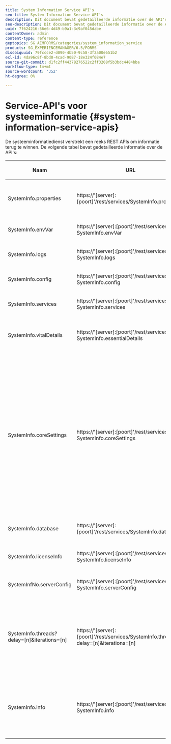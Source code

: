 ```yaml
---
title: System Information Service API's
seo-title: System Information Service API's
description: Dit document bevat gedetailleerde informatie over de API's die worden geleverd door de systeeminformatiedienst.
seo-description: Dit document bevat gedetailleerde informatie over de API's die worden geleverd door de systeeminformatiedienst.
uuid: 7f624216-56e6-4d49-b9a1-3c9af045dabe
contentOwner: admin
content-type: reference
geptopics: SG_AEMFORMS/categories/system_information_service
products: SG_EXPERIENCEMANAGER/6.5/FORMS
discoiquuid: 79fccce2-d090-4b50-9c58-3f2a00e651b2
exl-id: 4da96c8f-8bd0-4cad-9087-18e324f084e7
source-git-commit: d1fc2ff44378276522c2ff3208f5b3bdc4484bba
workflow-type: tm+mt
source-wordcount: '352'
ht-degree: 0%

---
```


# Service-API&#39;s voor systeeminformatie {#system-information-service-apis}

De systeeminformatiedienst verstrekt een reeks REST APIs om informatie terug te winnen. De volgende tabel bevat gedetailleerde informatie over de API&#39;s:

<table>
 <thead>
  <tr>
   <th><p>Naam</p></th>
   <th><p>URL</p></th>
   <th><p>Beschrijving</p></th>
  </tr>
 </thead>
 <tbody>
  <tr>
   <td><p>SystemInfo.properties</p></td>
   <td><p>https://'[server]:[poort]'/rest/services/SystemInfo.properties'</p></td>
   <td><p>Deze API is een omslag voor <a href="https://docs.oracle.com/javase/6/docs/api/java/lang/System.html#getProperties()">system.getProperties</a> Java API. De configuratie van de huidige werkomgeving wordt opgehaald. </p></td>
  </tr>
  <tr>
   <td><p>SystemInfo.envVar</p></td>
   <td><p>https://'[server]:[poort]'/rest/services/ SystemInfo.envVar</p></td>
   <td><p>Hiermee worden alle omgevingsvariabelen van het hostbesturingssysteem opgehaald. </p></td>
  </tr>
  <tr>
   <td><p>SystemInfo.logs</p></td>
   <td><p>https://'[server]:[poort]'/rest/services/ SystemInfo.logs</p></td>
   <td><p>Downloadt een ZIP-bestand dat de logboeken van de toepassingsserver bevat. </p></td>
  </tr>
  <tr>
   <td><p>SystemInfo.config</p></td>
   <td><p>https://'[server]:[poort]'/rest/services/ SystemInfo.config</p></td>
   <td><p>Hiermee wordt alle inhoud van het bestand config.xml opgehaald. </p></td>
  </tr>
  <tr>
   <td><p>SystemInfo.services</p></td>
   <td><p>https://'[server]:[poort]'/rest/services/ SystemInfo.services</p></td>
   <td><p>Haalt status- en configuratieparameters van AEM formulierservices op.</p></td>
  </tr>
  <tr>
   <td><p>SystemInfo.vitalDetails</p></td>
   <td><p>https://'[server]:[poort]'/rest/services/ SystemInfo.essentialDetails</p></td>
   <td><p>Haalt serveruptime, JVM-argumenten, systeemgeheugen, heapgrootte, naam van het besturingssysteem, aantal actieve threads en aantal threads op. </p></td>
  </tr>
  <tr>
   <td><p>SystemInfo.coreSettings</p></td>
   <td><p>https://'[server]:[poort]'/rest/services/ SystemInfo.coreSettings</p></td>
   <td><p>Haalt waarden op van de volgende eigenschappen:</p>
    <ul>
     <li><p>AdobeTempDir</p></li>
     <li><p>AdobeServerFontDir</p></li>
     <li><p>CustomerFontDir</p></li>
     <li><p>GlobalDocumentStorageRootDir</p></li>
     <li><p>DefaultDocumentMaxInlineSize</p></li>
     <li><p>DefaultDocumentDisposalTimeout</p></li>
     <li><p>EnableDocumentDBStorage</p></li>
     <li><p>GlobalDocumentStorageUseNetworkShare</p></li>
     <li><p>EnableFIPS</p></li>
     <li><p>EnableWSDL</p></li>
     <li><p>DataServicesConfigFile </p></li>
     <li><p>EnableRDS</p></li>
    </ul><p></p></td>
  </tr>
  <tr>
   <td><p>SystemInfo.database</p></td>
   <td><p>https://'[server]:[poort]'/rest/services/SystemInfo.database</p></td>
   <td><p>Hiermee wordt gedetailleerde informatie over de database opgehaald.</p></td>
  </tr>
  <tr>
   <td><p>SystemInfo.licenseInfo</p></td>
   <td><p>https://'[server]:[poort]'/rest/services/ SystemInfo.licenseInfo</p></td>
   <td><p>Hiermee worden versie- en licentiegegevens opgehaald van geïnstalleerde AEM formulieronderdelen. </p></td>
  </tr>
  <tr>
   <td><p>SystemInfNo.serverConfig</p></td>
   <td><p>https://'[server]:[poort]'/rest/services/ SystemInfo.serverConfig</p></td>
   <td><p>Downloadt configuratiebestanden van de hosttoepassingsserver. </p></td>
  </tr>
  <tr>
   <td><p>SystemInfo.threads?delay=[n]&amp;iterations=[n]</p></td>
   <td><p>https://'[server]:[poort]'/rest/services/SystemInfo.threads?delay=[n]&amp;iterations=[n]</p></td>
   <td><p>Haalt aantal en stapelspoor van actieve draden terug. De volgende parameters worden geaccepteerd:</p>
    <ul>
     <li><p>iterations= [n]: Hiermee geeft u het aantal herhalingen op. Vervang n door een getal. </p></li>
     <li><p>Vertraging= [n]: Geeft het aantal milliseconden op dat moet worden gewacht voordat de volgende herhaling wordt gestart. </p></li>
    </ul><p></p></td>
  </tr>
  <tr>
   <td><p>SystemInfo.info</p></td>
   <td><p>https://'[server]:[poort]'/rest/services/ SystemInfo.info</p></td>
   <td><p>Deze API is een omslag voor alle dienst APIs van de systeeminformatiedienst. Intern worden alle API's voor systeeminformatie uitgevoerd en wordt informatie gedownload in de ZIP-indeling. </p><p><i><strong>opmerking</strong>: SystemInfo.info verstrekt geen telling en stapelspoor van actieve draden. </i></p></td>
  </tr>
 </tbody>
</table>
